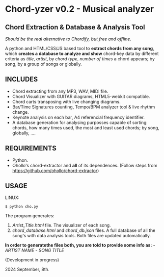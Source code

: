 # Chord-yzer v0.2 - Musical analyzer
## Chord Extraction & Database & Analysis Tool
_Should be the real alternative to Chordify, but free and offline._ 

A python and HTML/CSS/JS based tool to **extract chords from any song**, 
which  **creates a database to analyze and show** chord-key data by  different criteria as *title*, *artist*, by *chord type*, *number of times* a chord appears; by song, by a group of songs or globally.


## INCLUDES

 - Chord extracting from any MP3, WAV, MIDI file.
 - Chord Visualizer with GUITAR diagrams, HTML5-webkit compatible.
 - Chord carts transposing with live changing diagrams.
 - Bar/Time Signatures counting, Tempo/BPM analyzer tool & live rhythm change.
 - Keynote analysis on each bar, A4 referencial frequency identifier.
 - A database generation for analysing purposses capable of sorting chords, how many times used, the most and least used chords; by song, globally, ....


## REQUIREMENTS

 - Python.
 - Ohollo's chord-extractor and **all** of its dependences.
 (Follow steps from   https://github.com/ohollo/chord-extractor)



## USAGE

LINUX:
```
$ python cho.py
```

The program generates:
1. _Artist_Title.html_ file. The visualizer of each song.
2. _chord_database.html_ and _chord_db.json_ files. A full database of all the song's with data analysis tools. Both files are updated automatically.

**In order to generatethe files both,  you are told to provide some info as:**
 *- ARTIST NAME*
 *- SONG TITLE*

(Development in progress)

2024 September, 8th.
